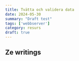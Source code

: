 ```yaml
---
title: Tvätta och validera data
date: 2024-05-30
summary: "Draft test"
tags: ['webbserver']
category: resurs
draft: true
---
```


## Ze writings